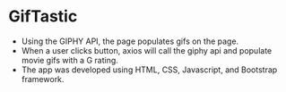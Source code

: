 # GifTastic
 * Using the GIPHY API, the page populates gifs on the page.
* When a user clicks button, axios will call the giphy api and populate movie gifs with a G rating.
* The app was developed using HTML, CSS, Javascript, and Bootstrap framework.
